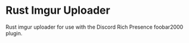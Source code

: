 # Rust Imgur Uploader
Rust imgur uploader for use with the Discord Rich Presence foobar2000 plugin.
